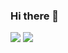 ### Hi there 👋

<img src="https://capsule-render.vercel.app/api?type=waving&color=timeAuto&height=300&section=header&text=JaewonKim&fontSize=50"/>
<img src="https://capsule-render.vercel.app/api?type=waving&color=timeAuto&height=300&section=footer"/>
<!--
**J1-coding/J1-coding** is a ✨ _special_ ✨ repository because its `README.md` (this file) appears on your GitHub profile.

Here are some ideas to get you started:

- 🔭 I’m currently working on ...
- 🌱 I’m currently learning ...
- 👯 I’m looking to collaborate on ...
- 🤔 I’m looking for help with ...
- 💬 Ask me about ...
- 📫 How to reach me: ...
- 😄 Pronouns: ...
- ⚡ Fun fact: ...
-->
